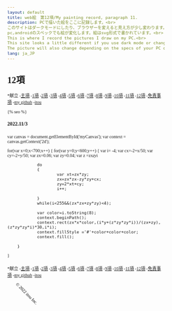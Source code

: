 ```yaml
---
layout: default
title: web絵　第12項/My painting record, paragraph 11.
description: PCで描いた絵をここに記録します。<br>
このサイトはダークモードにしたり、ブラウザーを変えると見え方が少し変わります。<br> 
pc,androidのスペックでも絵が変化します。絵はsvg形式で書かれています。<br>
This is where I record the pictures I draw on my PC.<br>
This site looks a little different if you use dark mode or change your browser.<br>
The picture will also change depending on the specs of your PC or android. The pictures are written in svg format.
lang: ja_JP
---
```

<hedar>
<h1>12項</h1>
<p>
    *献立
    -<a href="https://itou332.github.io/top_page/">主項</a>
    -<a href="https://itou332.github.io/">1項</a>
    -<a href="https://itou332.github.io/itou332a.github.io/">2項</a>
    -<a href="https://itou332.github.io/diary">3項</a>
    -<a href="https://itou332.github.io/today/">4項</a>
    -<a href="https://itou332.github.io/challenge/">5項</a>
    -<a href="https://itou332.github.io/nontitle/">6項</a>
    -<a href="https://itou332.github.io/elaboration/">7項</a>
    -<a href="https://itou332.github.io/analog/">8項</a>
    -<a href="https://itou332.github.io/culture/">9項</a>
    -<a href="https://itou332.github.io/walk/">10項</a>
    -<a href="https://itou332.github.io/pine/">11項</a>
    -<a href="https://itou332.github.io/banboo/">12項</a>
    -<a href="https://itou332.github.io/Privacy-policy/">免責事項</a>
    -<a href="https://github.com/itou332">my github</a>
    -<a href="http://itou33good.starfree.jp/">itou</a>
    </p>
</hedar>
<head>
<!-- Global site tag (gtag.js) - Google Analytics -->
<script async src="https://www.googletagmanager.com/gtag/js?id=G-REM6WSLP19"></script>
<script>
  window.dataLayer = window.dataLayer || [];
  function gtag(){dataLayer.push(arguments);}
  gtag('js', new Date());
  gtag('config', 'G-YWDRL1ZXBE');
</script>
<link rel="stylesheet" href="style.css">
<style>BODY,DIV,TABLE,THEAD,TBODY,TFOOT,TR,TH,TD,P { font-family:"Times New Roman"; font-size:x-small ;}svg,script {margin: 0 auto;  /*ボックス中央寄せ*/}</style>
<?xml version="1.0" encoding="UTF-8" standalone="no"?>
<!-- Created with Inkscape (http://www.inkscape.org/) -->
<!-- Favicon head tag -->
<link rel="icon" type="img/x-icon" href="./favicon.png">
<link rel="apple-touch-icon" href="./images/favicon.png" sizes="180x180">
<link rel="icon" type="image/png" href="./images/favicon.png" sizes="192x192">
<link rel="shortcut icon" type="image/x-icon" href="favicon.ico">
<meta charset="utf-8">
<link rel="icon" href="images/favicon.svg" type="image/svg+xml">
<meta name="keywords" content="painting record svg 11項 11kou pine itou git">
<?xml version='1.0' encoding='ascii'?>
{% seo %}
<meta name="google-site-verification" content="tQGwmktjW1w-gKuPF7mYbIZdiE9Bw_KZj8tHcro6qo0" />
</head>
<body>

<h3>2022.11/3</h3>

<h3></h3>

var canvas = document.getElementById('myCanvas');
var context = canvas.getContext('2d');

for(var x=0;x<700;x++)
{
        for(var y=0;y<600;y++)
        {
                var i= -4;
                var cx=-2+x/50;
                var cy=-2+y/50;
                var zx=0.06;
                var zy=0.04;
                var z =zx*zy*i

                do
                {
                        var xt=zx*zy;
                        zx=zx*zx-zy*zy+cx;
                        zy=2*xt+cy;
                        i++;

                }
                while(i<255&&(zx*zx+zy*zy)<4);

                var color=i.toString(8);
                context.beginPath();
                context.rect(zx*x*color,(i*y+(z*zy*zy*i))/(zx+zy),(z*zy*zy*i)*30,i*i);
                context.fillStyle ='#'+color+color+color;
                context.fill();

        }

}

</script>

<h3></h3>

<h3></h3>

<h3></h3>

<h3></h3>

<h3></h3>

<h3></h3>

</body>
<footer>
<p>
*献立
-<a href="https://itou332.github.io/top_page/">主項</a>
-<a href="https://itou332.github.io/">1項</a>
-<a href="https://itou332.github.io/itou332a.github.io/">2項</a>
-<a href="https://itou332.github.io/diary">3項</a>
-<a href="https://itou332.github.io/today/">4項</a>
-<a href="https://itou332.github.io/challenge/">5項</a>
-<a href="https://itou332.github.io/nontitle/">6項</a>
-<a href="https://itou332.github.io/elaboration/">7項</a>
-<a href="https://itou332.github.io/analog/">8項</a>
-<a href="https://itou332.github.io/culture/">9項</a>
-<a href="https://itou332.github.io/walk/">10項</a>
-<a href="https://itou332.github.io/pine/">11項</a>
-<a href="https://itou332.github.io/banboo/">12項</a>
-<a href="https://itou332.github.io/Privacy-policy/">免責事項</a>
-<a href="https://github.com/itou332">my github</a>
-<a href="http://itou33good.starfree.jp/">itou</a>
</p>
<svg xmlns="http://www.w3.org/2000/svg" width="200" height="250">
                <text x="0" y="30" transform="rotate(45 40,40)">
                © 2022 itou Inc.
                </text>
              </svg>

</footer>
